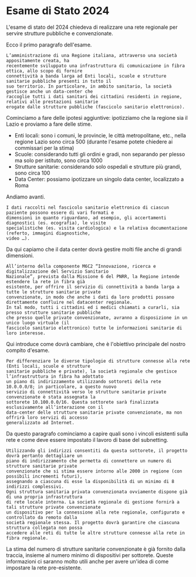 # Esame di Stato 2024

L'esame di stato del 2024 chiedeva di realizzare una rete regionale per servire strutture pubbliche e convenzionate.

Ecco il primo paragrafo dell'esame.

```text
L’amministrazione di una Regione italiana, attraverso una società appositamente creata, ha
recentemente sviluppato una infrastruttura di comunicazione in fibra ottica, allo scopo di fornire
connettività a banda larga ad Enti locali, scuole e strutture sanitarie pubbliche presenti in tutto il
suo territorio. In particolare, in ambito sanitario, la società gestisce anche un data-center che
raccoglie tutti i dati sanitari dei cittadini residenti in regione, relativi alle prestazioni sanitarie
erogate dalle strutture pubbliche (fascicolo sanitario elettronico). 
```

Cominciamo a fare delle ipotesi aggiuntive: ipotizziamo che la regione sia il Lazio e proviamo a fare delle stime.

- Enti locali: sono i comuni, le provincie, le città metropolitane, etc., nella regione Lazio sono circa 500 (durante l'esame potete chiedere ai commissari per la stima)
- Scuole: considerando tutti gli ordini e gradi, non separando per plesso ma solo per istituto, sono circa 1000
- Strutture sanitarie: considerando solo ospedali e strutture più grandi, sono circa 100
- Data Center: possiamo ipotizzare un singolo data center, localizzato a Roma

Andiamo avanti.

```text
I dati raccolti nel fascicolo sanitario elettronico di ciascun paziente possono essere di vari formati e
dimensioni in quanto riguardano, ad esempio, gli accertamenti diagnostici (es. ecografia), le visite
specialistiche (es. visita cardiologica) e la relativa documentazione (referto, immagini diagnostiche,
video …).
```

Da qui capiamo che il data center dovrà gestire molti file anche di grandi dimensioni.

```text
All’interno della componente M6C2 “Innovazione, ricerca e digitalizzazione del Servizio Sanitario
Nazionale”, prevista dalla Missione 6 del PNRR, la Regione intende estendere la rete in fibra già
esistente, per offrire il servizio di connettività a banda larga a tutte le strutture sanitarie private
convenzionate, in modo che anche i dati da loro prodotti possano direttamente confluire nel datacenter regionale. 
In tal modo, tutti i cittadini ed i medici chiamati a curarli, sia presso strutture sanitarie pubbliche
che presso quelle private convenzionate, avranno a disposizione in un unico luogo virtuale (il
fascicolo sanitario elettronico) tutte le informazioni sanitarie di loro interesse.
```

Qui introduce come dovrà cambiare, che è l'obiettivo principale del nostro compito d'esame.

```text
Per differenziare le diverse tipologie di strutture connesse alla rete (Enti locali, scuole e strutture
sanitarie pubbliche e private), la società regionale che gestisce l’infrastruttura in fibra ha adottato
un piano di indirizzamento utilizzando sottoreti della rete 10.0.0.0/8; in particolare, a questo nuovo
servizio di connettività verso le strutture sanitarie private convenzionate è stata assegnata la
sottorete 10.100.0.0/16. Questa sottorete sarà finalizzata esclusivamente all’interazione con il
data-center delle strutture sanitarie private convenzionate, ma non offrirà loro servizi di accesso
generalizzato ad Internet.
```

Da questo paragrafo cominciamo a capire quali sono i vincoli esistenti sulla rete e come deve essere impostato il lavoro di base del subnetting.

```text
Utilizzando gli indirizzi consentiti da questa sottorete, il progetto dovrà pertanto dettagliare un
piano di indirizzamento che permetta di connettere un numero di strutture sanitarie private
convenzionate che si stima essere intorno alle 2000 in regione (con possibili incrementi futuri),
assegnando a ciascuna di esse la disponibilità di un minimo di 8 indirizzi complessivi.
Ogni struttura sanitaria privata convenzionata ovviamente dispone già di una propria infrastruttura
di rete locale interna. La società regionale di gestione fornirà a tali strutture private convenzionate
un dispositivo per la connessione alla rete regionale, configurato e controllato da remoto dalla
società regionale stessa. Il progetto dovrà garantire che ciascuna struttura collegata non possa
accedere alle reti di tutte le altre strutture connesse alla rete in fibra regionale. 
```

La stima del numero di strutture sanitarie convenzionate è già fornito dalla traccia, insieme al numero minimo di dispositivi per sottorete. Queste informazioni ci saranno molto utili anche per avere un'idea di come impostare la rete pre-esistente.
